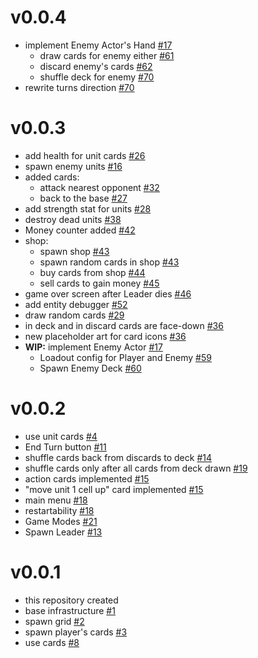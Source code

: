 # v0.0.4
- implement Enemy Actor's Hand [#17](https://github.com/rapushka/FelineFellas/issues/17)
  - draw cards for enemy either [#61](https://github.com/rapushka/FelineFellas/issues/61)
  - discard enemy's cards [#62](https://github.com/rapushka/FelineFellas/issues/62)
  - shuffle deck for enemy [#70](https://github.com/rapushka/FelineFellas/issues/70)
- rewrite turns direction [#70](https://github.com/rapushka/FelineFellas/issues/70)

# v0.0.3
- add health for unit cards [#26](https://github.com/rapushka/FelineFellas/issues/26)
- spawn enemy units [#16](https://github.com/rapushka/FelineFellas/issues/16)
- added cards:
  - attack nearest opponent [#32](https://github.com/rapushka/FelineFellas/issues/32)
  - back to the base [#27](https://github.com/rapushka/FelineFellas/issues/27)
- add strength stat for units [#28](https://github.com/rapushka/FelineFellas/issues/28)
- destroy dead units [#38](https://github.com/rapushka/FelineFellas/issues/38)
- Money counter added [#42](https://github.com/rapushka/FelineFellas/issues/42)
- shop:
  - spawn shop [#43](https://github.com/rapushka/FelineFellas/issues/43)
  - spawn random cards in shop [#43](https://github.com/rapushka/FelineFellas/issues/43)
  - buy cards from shop [#44](https://github.com/rapushka/FelineFellas/issues/44)
  - sell cards to gain money [#45](https://github.com/rapushka/FelineFellas/issues/45)
- game over screen after Leader dies [#46](https://github.com/rapushka/FelineFellas/issues/46)
- add entity debugger [#52](https://github.com/rapushka/FelineFellas/issues/52)
- draw random cards [#29](https://github.com/rapushka/FelineFellas/issues/29)
- in deck and in discard cards are face-down [#36](https://github.com/rapushka/FelineFellas/issues/36)
- new placeholder art for card icons [#36](https://github.com/rapushka/FelineFellas/issues/36)
- **WIP:** implement Enemy Actor [#17](https://github.com/rapushka/FelineFellas/issues/17)
  - Loadout config for Player and Enemy [#59](https://github.com/rapushka/FelineFellas/issues/59)
  - Spawn Enemy Deck [#60](https://github.com/rapushka/FelineFellas/issues/60)

# v0.0.2
- use unit cards [#4](https://github.com/rapushka/FelineFellas/pull/10)
- End Turn button [#11](https://github.com/rapushka/FelineFellas/pull/12)
- shuffle cards back from discards to deck [#14](https://github.com/rapushka/FelineFellas/pull/20)
- shuffle cards only after all cards from deck drawn [#19](https://github.com/rapushka/FelineFellas/issues/19)
- action cards implemented [#15](https://github.com/rapushka/FelineFellas/issues/15)
- "move unit 1 cell up" card implemented [#15](https://github.com/rapushka/FelineFellas/issues/15)
- main menu [#18](https://github.com/rapushka/FelineFellas/issues/18)
- restartability [#18](https://github.com/rapushka/FelineFellas/issues/18)
- Game Modes [#21](https://github.com/rapushka/FelineFellas/issues/21)
- Spawn Leader [#13](https://github.com/rapushka/FelineFellas/issues/13)

# v0.0.1
- this repository created
- base infrastructure [#1](https://github.com/rapushka/FelineFellas/pull/5)
- spawn grid [#2](https://github.com/rapushka/FelineFellas/issues/2)
- spawn player's cards [#3](https://github.com/rapushka/FelineFellas/pull/7)
- use cards [#8](https://github.com/rapushka/FelineFellas/issues/8)
